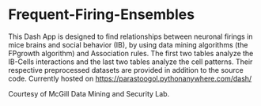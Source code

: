 # Frequent-Firing-Ensembles
This Dash App is designed to find relationships between neuronal firings in mice brains and social behavior (IB), by using data mining algorithms (the FPgrowth algorithm) and Association rules. The first two tables analyze the IB-Cells interactions and the last two tables analyze the cell patterns. Their respective preprocessed datasets are provided in addition to the source code. 
Currently hosted on https://parastoogol.pythonanywhere.com/dash/

Courtesy of McGill Data Mining and Security Lab.
